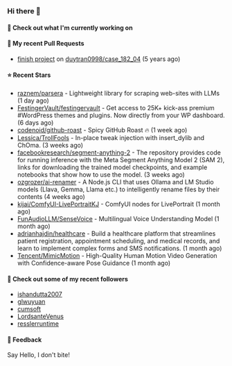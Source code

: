 ### Hi there 👋

#### 👷 Check out what I'm currently working on

#### 🔨 My recent Pull Requests

- [finish project](https://github.com/duytran0998/case_182_04/pull/1) on [duytran0998/case_182_04](https://github.com/duytran0998/case_182_04) (5 years ago)

#### ⭐ Recent Stars

- [raznem/parsera](https://github.com/raznem/parsera) - Lightweight library for scraping web-sites with LLMs (1 day ago)
- [FestingerVault/festingervault](https://github.com/FestingerVault/festingervault) - Get access to 25K&#43; kick-ass premium #WordPress themes and plugins. Now directly from your WP dashboard. (6 days ago)
- [codenoid/github-roast](https://github.com/codenoid/github-roast) - Spicy GitHub Roast 🔥 (1 week ago)
- [Lessica/TrollFools](https://github.com/Lessica/TrollFools) - In-place tweak injection with insert_dylib and ChOma. (3 weeks ago)
- [facebookresearch/segment-anything-2](https://github.com/facebookresearch/segment-anything-2) - The repository provides code for running inference with the Meta Segment Anything Model 2 (SAM 2), links for downloading the trained model checkpoints, and example notebooks that show how to use the model. (3 weeks ago)
- [ozgrozer/ai-renamer](https://github.com/ozgrozer/ai-renamer) - A Node.js CLI that uses Ollama and LM Studio models (Llava, Gemma, Llama etc.) to intelligently rename files by their contents (4 weeks ago)
- [kijai/ComfyUI-LivePortraitKJ](https://github.com/kijai/ComfyUI-LivePortraitKJ) - ComfyUI nodes for LivePortrait (1 month ago)
- [FunAudioLLM/SenseVoice](https://github.com/FunAudioLLM/SenseVoice) - Multilingual Voice Understanding Model (1 month ago)
- [adrianhajdin/healthcare](https://github.com/adrianhajdin/healthcare) - Build a healthcare platform that streamlines patient registration, appointment scheduling, and medical records, and learn to implement complex forms and SMS notifications. (1 month ago)
- [Tencent/MimicMotion](https://github.com/Tencent/MimicMotion) - High-Quality Human Motion Video Generation with Confidence-aware Pose Guidance (1 month ago)

#### 👯 Check out some of my recent followers

- [ishandutta2007](https://github.com/ishandutta2007)
- [glwuyuan](https://github.com/glwuyuan)
- [cumsoft](https://github.com/cumsoft)
- [LordsanteVenus](https://github.com/LordsanteVenus)
- [resslerruntime](https://github.com/resslerruntime)

#### 💬 Feedback

Say Hello, I don't bite!